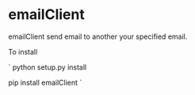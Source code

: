 # emailClient
emailClient send email to another your specified email.

To install

`
python setup.py install

pip install emailClient
`
